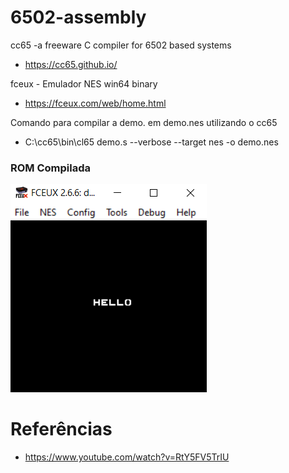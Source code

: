 # 6502-assembly


cc65 -a freeware C compiler for 6502 based systems
* https://cc65.github.io/

fceux - Emulador NES win64 binary
* https://fceux.com/web/home.html

Comando para compilar a demo. em demo.nes utilizando o cc65
* C:\\cc65\\bin\\cl65 demo.s --verbose --target nes -o demo.nes

### ROM Compilada
![ROM Compilada](https://github.com/JonanthaW/6502-assembly/blob/main/cc65%20comp/hello.PNG)

# Referências

* https://www.youtube.com/watch?v=RtY5FV5TrIU
